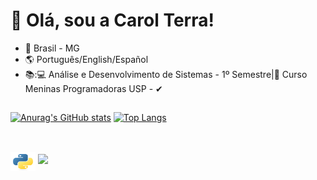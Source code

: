 # 👋 Olá, sou a Carol Terra!
- 🏡 Brasil - MG
- 🌎 Português/English/Español
- 📚:💻 Análise e Desenvolvimento de Sistemas - 1º Semestre|📔 Curso Meninas Programadoras USP - ✔
</div>
  
  ##
 
<div> 

[![Anurag's GitHub stats](https://github-readme-stats-carolterra.vercel.app/api?username=carolterra&show_icons=true&title_color=A61C74&text_color=63871A&icon_color=D7CB56&bg_color=F8F3CD&hide_border=True)](https://github.com/anuraghazra/github-readme-stats)
[![Top Langs](https://github-readme-stats-carolterra.vercel.app/api/top-langs/?username=carolterra&show_icons=true&title_color=A61C74&text_color=63871A&icon_color=D7CB56&bg_color=F8F3CD&hide_border=True)](https://github.com/anuraghazra/github-readme-stats)

</div>
  
  ##
 
<div> 
<div style="display: inline_block"><br>
  <img align="center" alt="Rafa-Python" height="30" width="40" src="https://raw.githubusercontent.com/devicons/devicon/master/icons/python/python-original.svg">
  <a href = "mailto:carolinenterra@gmail.com"><img src="https://img.shields.io/badge/Gmail-D14836?style=for-the-badge&logo=gmail&logoColor=white" target="_blank"></a>
